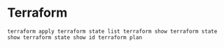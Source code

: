 # Terraform

`
terraform apply
terraform state list
terraform show
terraform state show
terraform state show id
terraform plan
`
